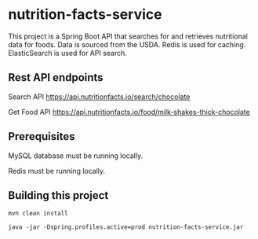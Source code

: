 # nutrition-facts-service
This project is a Spring Boot API that searches for and retrieves nutritional data for foods. Data is sourced from the USDA. Redis is used for caching. ElasticSearch is used for API search.

## Rest API endpoints
Search API
https://api.nutritionfacts.io/search/chocolate

Get Food API
https://api.nutritionfacts.io/food/milk-shakes-thick-chocolate

## Prerequisites
MySQL database must be running locally.

Redis must be running locally.


## Building this project
`mvn clean install`

`java -jar -Dspring.profiles.active=prod nutrition-facts-service.jar`

